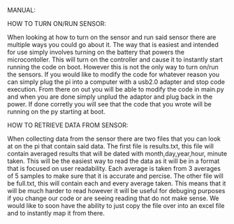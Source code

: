 MANUAL:

HOW TO TURN ON/RUN SENSOR:

When looking at how to turn on the sensor and run said sensor there are multiple ways you could go about it.
The way that is easiest and intended for use simply involves turning on the battery that powers the microcontoller.
This will turn on the controller and cause it to instantly start running the code on boot. However this is not the
only way to turn on/run the sensors. If you would like to modify the code for whatever reason you can simply plug
the pi into a computer with a usb2.0 adapter and stop code execution. From there on out you will be able to modify
the code in main.py and when you are done simply unplud the adaptor and plug back in the power. If done corretly 
you will see that the code that you wrote will be running on the py starting at boot.

HOW TO RETRIEVE DATA FROM SENSOR:

When collecting data from the sensor there are two files that you can look at on the pi that contain said data.
The first file is results.txt, this file will contain averaged results that will be dated with month,day,year,hour,
minute taken. This will be the easiest way to read the data as it will be in a format that is focused on user 
readability. Each average is taken from 3 averages of 5 samples to make sure that it is accurate and percise. The other 
file will be full.txt, this will contain each and every average taken. This means that it will be much harder to read 
however it will be useful for debuging purposes if you change our code or are seeing reading that do not make sense.
We would like to soon have the ability to just copy the file over into an excel file and to instantly map it from there.
